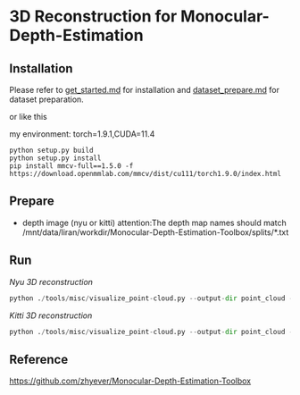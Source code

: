 # 3D Reconstruction for Monocular-Depth-Estimation


## Installation

Please refer to [get_started.md](docs/get_started.md#installation) for installation and [dataset_prepare.md](docs/dataset_prepare.md#prepare-datasets) for dataset preparation.

or like this

my environment: torch=1.9.1,CUDA=11.4
```
python setup.py build
python setup.py install
pip install mmcv-full==1.5.0 -f https://download.openmmlab.com/mmcv/dist/cu111/torch1.9.0/index.html
```

## Prepare
* depth image (nyu or kitti)
attention:The depth map names should match /mnt/data/liran/workdir/Monocular-Depth-Estimation-Toolbox/splits/*.txt

## Run
*Nyu 3D reconstruction*
```py
python ./tools/misc/visualize_point-cloud.py --output-dir point_cloud --dataset nyu --exp_name bts --depth_raw_path "/mnt/data2/datasets/results/nyu/raw/"
```

*Kitti 3D reconstruction*
```py
python ./tools/misc/visualize_point-cloud.py --output-dir point_cloud --dataset kitti --exp_name bts --depth_raw_path "/mnt/data2/datasets/results/kitti/raw/"
```

## Reference
https://github.com/zhyever/Monocular-Depth-Estimation-Toolbox



